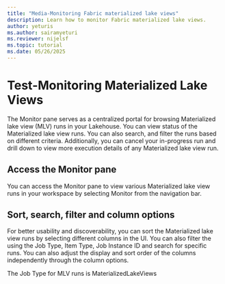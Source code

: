 ```yaml
---
title: "Media-Monitoring Fabric materialized lake views"
description: Learn how to monitor Fabric materialized lake views.
author: yeturis
ms.author: sairamyeturi
ms.reviewer: nijelsf
ms.topic: tutorial
ms.date: 05/26/2025
---
```


# Test-Monitoring Materialized Lake Views

The Monitor pane serves as a centralized portal for browsing Materialized lake view (MLV) runs in your Lakehouse. You can view status of the Materialized lake view runs. You can also search, and filter the runs based on different criteria. Additionally, you can cancel your in-progress run and drill down to view more execution details of any Materialized lake view run.

## Access the Monitor pane

You can access the Monitor pane to view various Materialized lake view runs in your workspace by selecting Monitor from the navigation bar.
  
## Sort, search, filter and column options

For better usability and discoverability, you can sort the Materialized lake view runs by selecting different columns in the UI. You can also filter the using the Job Type, Item Type, Job Instance ID and search for specific runs. You can also adjust the display and sort order of the columns independently through the column options.

The Job Type for MLV runs is MaterializedLakeViews
